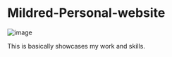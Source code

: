 # Mildred-Personal-website

![image](https://media-exp1.licdn.com/dms/image/C4D03AQGUvuzO97eRWg/profile-displayphoto-shrink_400_400/0/1559287377329?e=1665014400&v=beta&t=jGXWkmX2ctoxUTqUn1-QpPyWEMkgRpzNBgWPVUma2ZU)

This is basically showcases my work and skills.
